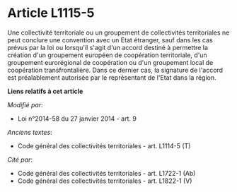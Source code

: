 # Article L1115-5

Une collectivité territoriale ou un groupement de collectivités territoriales ne peut conclure une convention avec un Etat
étranger, sauf dans les cas prévus par la loi ou lorsqu'il s'agit d'un accord destiné à permettre la création d'un groupement
européen de coopération territoriale, d'un groupement eurorégional de coopération ou d'un groupement local de coopération
transfrontalière. Dans ce dernier cas, la signature de l'accord est préalablement autorisée par le représentant de l'Etat
dans la région.

**Liens relatifs à cet article**

_Modifié par_:

  - Loi n°2014-58 du 27 janvier 2014 - art. 9

_Anciens textes_:

  - Code général des collectivités territoriales - art. L1114-5 (T)

_Cité par_:

  - Code général des collectivités territoriales - art. L1722-1 (Ab)
  - Code général des collectivités territoriales - art. L1822-1 (V)
